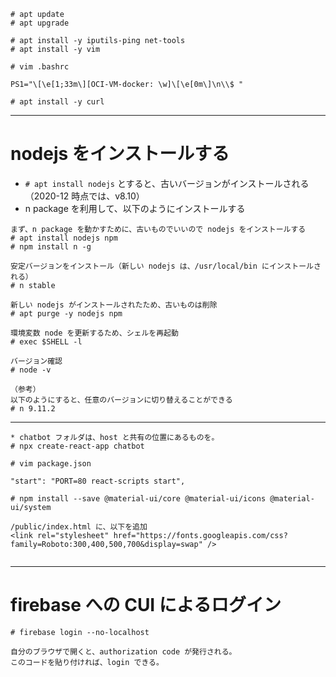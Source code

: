 ```
# apt update
# apt upgrade

# apt install -y iputils-ping net-tools
# apt install -y vim

# vim .bashrc

PS1="\[\e[1;33m\][OCI-VM-docker: \w]\[\e[0m\]\n\\$ "

# apt install -y curl
```

---
# nodejs をインストールする
* `# apt install nodejs` とすると、古いバージョンがインストールされる（2020-12 時点では、v8.10）  
* n package を利用して、以下のようにインストールする
```
まず、n package を動かすために、古いものでいいので nodejs をインストールする
# apt install nodejs npm
# npm install n -g

安定バージョンをインストール（新しい nodejs は、/usr/local/bin にインストールされる）
# n stable

新しい nodejs がインストールされたため、古いものは削除
# apt purge -y nodejs npm

環境変数 node を更新するため、シェルを再起動
# exec $SHELL -l

バージョン確認
# node -v

（参考）
以下のようにすると、任意のバージョンに切り替えることができる
# n 9.11.2
```
---
```
* chatbot フォルダは、host と共有の位置にあるものを。
# npx create-react-app chatbot

# vim package.json

"start": "PORT=80 react-scripts start",

# npm install --save @material-ui/core @material-ui/icons @material-ui/system

/public/index.html に、以下を追加
<link rel="stylesheet" href="https://fonts.googleapis.com/css?family=Roboto:300,400,500,700&display=swap" />


```

---
# firebase への CUI によるログイン
```
# firebase login --no-localhost

自分のブラウザで開くと、authorization code が発行される。
このコードを貼り付ければ、login できる。
```
